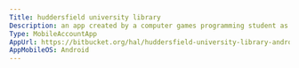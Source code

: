 ```yaml
---
Title: huddersfield university library
Description: an app created by a computer games programming student as part of third year dissertation project.  source code is available on BitBucket.
Type: MobileAccountApp
AppUrl: https://bitbucket.org/hal/huddersfield-university-library-android-application/wiki/Home
AppMobileOS: Android
---
```

